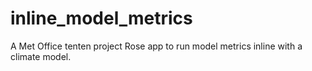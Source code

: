 # inline_model_metrics
A Met Office tenten project Rose app to run model metrics inline with a climate model.
